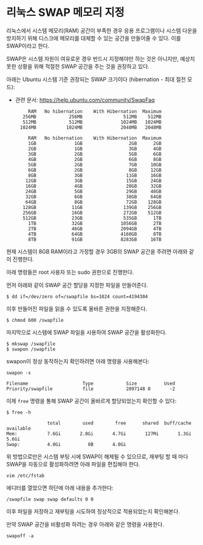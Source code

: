 # 리눅스 SWAP 메모리 지정

리눅스에서 시스템 메모리(RAM) 공간이 부족한 경우 응용 프로그램이나 시스템 다운을 방지하기 위해 디스크에 메모리를 대체할 수 있는 공간을 만들어줄 수 있다. 이를 SWAP이라고 한다.

SWAP은 시스템 자원이 여유로운 경우 반드시 지정해야만 하는 것은 아니지만, 예상치 못한 상황을 위해 적절한 SWAP 공간을 주는 것을 권장하고 있다.

아래는 Ubuntu 시스템 기준 권장되는 SWAP 크기이다 (hibernation - 최대 절전 모드):

- 관련 문서: https://help.ubuntu.com/community/SwapFaq

```text
        RAM   No hibernation    With Hibernation  Maximum
      256MB            256MB               512MB    512MB
      512MB            512MB              1024MB   1024MB
     1024MB           1024MB              2048MB   2048MB

        RAM   No hibernation    With Hibernation  Maximum
        1GB              1GB                 2GB      2GB
        2GB              1GB                 3GB      4GB
        3GB              2GB                 5GB      6GB
        4GB              2GB                 6GB      8GB
        5GB              2GB                 7GB     10GB
        6GB              2GB                 8GB     12GB
        8GB              3GB                11GB     16GB
       12GB              3GB                15GB     24GB
       16GB              4GB                20GB     32GB
       24GB              5GB                29GB     48GB
       32GB              6GB                38GB     64GB
       64GB              8GB                72GB    128GB
      128GB             11GB               139GB    256GB
      256GB             16GB               272GB    512GB
      512GB             23GB               535GB      1TB
        1TB             32GB              1056GB      2TB
        2TB             46GB              2094GB      4TB
        4TB             64GB              4160GB      8TB
        8TB             91GB              8283GB     16TB
```

현재 시스템이 8GB RAM이라고 가정할 경우 3GB의 SWAP 공간을 주려면 아래와 같이 진행한다.

아래 명령들은 root 사용자 또는 sudo 권한으로 진행한다.

먼저 아래와 같이 SWAP 공간 할당을 지정한 파일을 만들어준다.

```shell
$ dd if=/dev/zero of=/swapfile bs=1024 count=4194304
```

이후 만들어진 파일을 읽을 수 있도록 올바른 권한을 지정해준다.

```shell
$ chmod 600 /swapfile
```

마지막으로 시스템에 SWAP 파일을 사용하여 SWAP 공간을 활성화한다.

```shell
$ mkswap /swapfile
$ swapon /swapfile
```

swapon이 정상 동작하는지 확인하려면 아래 명령을 사용해본다:

```shell
swapon -s

Filename                    Type            Size          Used
Priority/swapfile           file            2097148 0       -2
```

이제 `free` 명령을 통해 SWAP 공간이 올바르게 할당되었는지 확인할 수 있다:

```shell
$ free -h

               total        used        free      shared  buff/cache   available
Mem:           7.6Gi       2.0Gi       4.7Gi       127Mi       1.3Gi       5.6Gi
Swap:          4.0Gi          0B       4.0Gi
```

위 방법으로만은 시스템 부팅 시에 SWAP이 해제될 수 있으므로, 재부팅 할 때 마다 SWAP을 자동으로 활성화하려면 아래 파일을 편집해야 한다.

```shell
vim /etc/fstab
```

에디터를 열었으면 하단에 아래 내용을 추가한다:

```text
/swapfile swap swap defaults 0 0
```

이후 파일을 저장하고 재부팅을 시도하여 정상적으로 적용되었는지 확인해본다.

만약 SWAP 공간을 비활성화 하려는 경우 아래와 같은 명령을 사용한다.

```shell
swapoff -a
```
